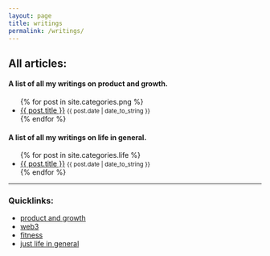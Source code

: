```yaml
---
layout: page
title: writings
permalink: /writings/
---
```

## All articles:

#### A list of all my writings on product and growth. 

<ul>
  {% for post in site.categories.png %}
    <li>
    	<a href="{{ post.url }}">{{ post.title }}</a> <small>{{ post.date | date_to_string }}</small>
    </li>
  {% endfor %}
</ul>

<!-- #### A list of all my writings on Web3. 

<ul>
  {% for post in site.categories./web3 %}
    <li>
    	<a href="{{ post.url }}">{{ post.title }}</a> <small>{{ post.date | date_to_string }}</small>
    </li>
  {% endfor %}
</ul> -->

<!-- #### A list of all my writings on fitness. 

<ul>
  {% for post in site.categories.fitness %}
    <li>
    	<a href="{{ post.url }}">{{ post.title }}</a> <small>{{ post.date | date_to_string }}</small>
    </li>
  {% endfor %}
</ul> -->

#### A list of all my writings on life in general. 

<ul>
  {% for post in site.categories.life %}
    <li>
    	<a href="{{ post.url }}">{{ post.title }}</a> <small>{{ post.date | date_to_string }}</small>
    </li>
  {% endfor %}
</ul>

-----

### Quicklinks:

- [product and growth](/writings/png)
- [web3](/writings/web3)
- [fitness](/writings/fitness)
- [just life in general](/writings/life)
